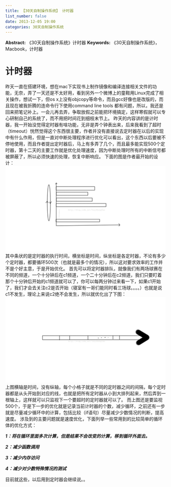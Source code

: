 ```yaml
---
title: 【30天自制操作系统】 计时器
list_number: false
date: 2013-12-05 19:00
categories: 30天自制操作系统
---
```

**Abstract:** 《30天自制操作系统》计时器
**Keywords:** 《30天自制操作系统》，Macbook，计时器
<!--more-->
#  计时器
昨天一直在搭建环境，想在mac下实现书上制作镜像和编译连接相关文件的功能，无奈，弄了一天还是不太好用，看到另外一个微博上的童鞋用Linux完成了相关操作，想试一下，但os x上没有objcopy等命令，而且gcc好像也是改版的，而且现在被我折腾的连命令行下使用command line tools 都有问题，所以，我还是回来把笔记补上。一会儿再去弄，争取放假之前能把环境搞定，这样寒假就可以专心研制自己的系统了，而不用把时间花到细枝末节上。
昨天的内容讲的是计时器，我一开始没觉得定时器有啥功能，无非是弄个钟表出来，后来我看到了超时（timeout）恍然觉得这个东西很主要，作者并没有直接说去定时器在以后的实现中有什么作用，但是一直对中断处理程序进行优化可以看出，这个东西以后要被不停地使用，而且作者提出定时器后，马上有多弄了几个，而且最多能实现500个定时器，第十二天的主要工作就是优化处理速度，因为中断处理时所有的中断信号都被屏蔽了，所以必须快速的处理，恢复中断响应。
下面的图是作者最开始的设计：
![Center][]
其中条状的是定时器的执行时间，横坐标是时间，纵坐标是各定时器，不论有多少个定时器，都要循环500次（也就是最多个的情况），所以这对要求效率的工作并不是个好主意，于是开始优化。
首先可以将定时器排队，就像我们有两场球赛在不同的频道，一个十分钟后在c1频道，一个二十分钟后在c2频道，我们只要盯着那个十分钟后开始的c1频道就可以了，你可以每两分钟过来看一下，如果c1开始了，我们才会去关注c2是否开始（寝室有一哥们能同时看三场球。。。。）也就是说c1不发生，理论上来说c2绝不会发生，所以就优化出了下图：
![Center 1][]
上图横轴是时间，没有纵轴，每个小格子就是不同的定时器之间的间隔，每个定时器都是从头开始到对应的线，也就是把所有定时器从小到大排列起来，然后弄到一根轴上，这样就可以只监视下一个要超时的定时器就可以了。
而上图还是要监视500个，于是下一步的优化就是记录当前计时器的个数，减少循环，之前还有一步就是尽量减少循环中的计算，包括比较（if语句）尽量减少少数情况的判断，提高速度。
涉及到的主要问题就是速度优化，下面列举一些常用到的比较简单的循环体的优化方式：

***1：将在循环里面多次计算，但是结果不会改变的计算，移到循环外面去。***

***2：减少函数调用***

***3：减少内存访问***

***4：减少对少数特殊情况的测试***

目前就这些，以后用到定时器会继续说。。

      


[Center]: ./20131205183342515.jpeg
[Center 1]: ./20131205184414062.jpeg





